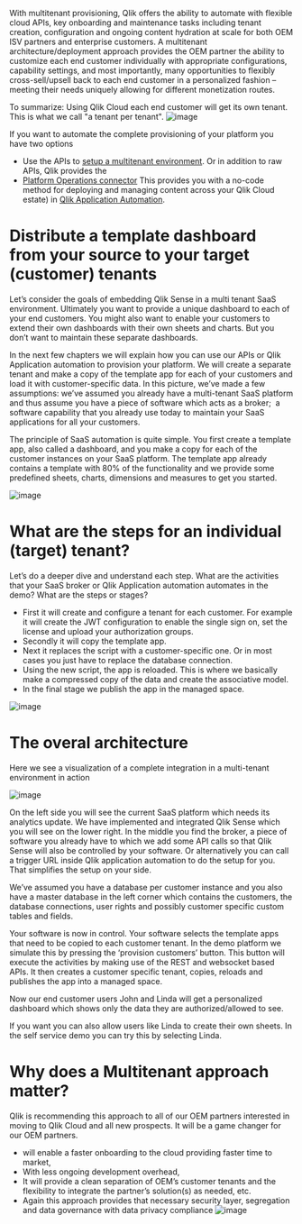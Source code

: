 With multitenant provisioning, Qlik offers the ability to automate with flexible cloud APIs, key onboarding and maintenance tasks including tenant creation, configuration and ongoing content hydration at scale for both OEM ISV partners and enterprise customers.
A multitenant architecture/deployment approach provides the OEM partner the ability to customize each end customer individually with appropriate configurations, capability settings, and most importantly, many opportunities to flexibly cross-sell/upsell back to each end customer in a personalized fashion – meeting their needs uniquely allowing for different monetization routes.

To summarize: Using Qlik Cloud each end customer will get its own tenant. This is what we call "a tenant per tenant". 
![image](https://github.com/QHose/QRSMeteor/assets/12411165/e9de84e4-3d3d-4d6e-a457-3b3679274c46)

If you want to automate the complete provisioning of your platform you have two options
- Use the APIs to [setup a multitenant environment](https://qlik.dev/tutorials/platform-operations-overview). Or in addition to raw APIs, Qlik provides the 
- [Platform Operations connector](https://community.qlik.com/t5/Official-Support-Articles/Qlik-Application-Automation-How-to-get-started-with-the-Qlik/ta-p/2038740)  This provides you with a no-code method for deploying and managing content across your Qlik Cloud estate) in [Qlik Application Automation](https://www.qlik.com/us/products/application-automation).


# Distribute a template dashboard from your source to your target (customer) tenants
Let’s consider the goals of embedding Qlik Sense in a multi tenant SaaS environment. 
Ultimately you want to provide a unique dashboard to each of your end customers.  You might also want to enable your customers to extend their own dashboards with their own sheets and charts.  But you don’t want to maintain these separate dashboards. 

In the next few chapters we will explain how you can use our APIs or Qlik Application automation to provision your platform. We will create a separate tenant and make a copy of the template app for each of your customers and load it with customer-specific data. 
In this picture, we’ve made a few assumptions:
we’ve assumed you already have a multi-tenant SaaS platform and 
thus assume you have a piece of software which acts as a broker;  a software capability that you already use today to maintain your SaaS applications for all your customers.

The principle of SaaS automation is quite simple. You first create a template app, also called a dashboard, and you make a copy for each of the customer instances on your SaaS platform. The template app already contains a template with 80% of the functionality and we provide some predefined sheets, charts, dimensions and measures to get you started.

![image](https://github.com/QHose/QRSMeteor/assets/12411165/03024f61-f2cd-4987-aef3-d4656e721c0b)


# What are the steps for an individual (target) tenant?

Let’s do a deeper dive and understand each step. What are the activities that your SaaS broker or Qlik Application automation automates in the demo? What are the steps or stages?
- First it will create and configure a tenant for each customer. For example it will create the JWT configuration to enable the single sign on, set the license and upload your authorization groups. 
- Secondly it will copy the template app. 
- Next it replaces the script with a customer-specific one.  Or in most cases you just have to replace the database connection. 
- Using the new script, the app is reloaded.  This is where we basically make a compressed copy of the data and create the associative model. 
- In the final stage we publish the app in the managed space.

![image](https://github.com/QHose/QRSMeteor/assets/12411165/0f52f3fe-010c-4f71-904c-815f282d3397)


# The overal architecture
Here we see a visualization of a complete integration in a multi-tenant environment in action

![image](https://github.com/QHose/QRSMeteor/assets/12411165/d9500f8e-8c52-43c4-a449-ebc13d19df74)


On the left side you will see the current SaaS platform which needs its analytics update. We have implemented and integrated Qlik Sense which you will see on the lower right. 
In the middle you find the broker, a piece of software you already have to which we add some API calls so that Qlik Sense will also be controlled by your software. Or alternatively you can call a trigger URL inside Qlik application automation to do the setup for you. That simplifies the setup on your side.

We’ve assumed you have a database per customer instance and you also have a master database in the left corner which contains the customers, the database connections, user rights and possibly customer specific custom tables and fields.

Your software is now in control.  Your software selects the template apps that need to be copied to each customer tenant. In the demo platform we simulate this by pressing the ‘provision customers’ button. This button will execute the activities by making use of the REST and websocket based APIs. It then creates a customer specific tenant, copies, reloads and publishes the app into a managed space.

Now our end customer users John and Linda will get a personalized dashboard which shows only the data they are authorized/allowed to see.

If you want you can also allow users like Linda to create their own sheets.  In the self service demo you can try this by selecting Linda.


# Why does a Multitenant  approach  matter?
Qlik is recommending this approach to all of our OEM partners interested in moving to Qlik Cloud and all new prospects.  It will be a game changer for our OEM partners. 
- will enable a faster onboarding to the cloud providing faster time to market, 
- With less ongoing development overhead, 
- It will provide a clean separation of OEM’s customer tenants and the flexibility to integrate the partner’s solution(s) as needed, etc. 
- Again this approach provides that necessary security layer, segregation and data governance with data privacy compliance
![image](https://github.com/QHose/QRSMeteor/assets/12411165/b12c5347-4171-4069-be35-f5110ac93c29)
